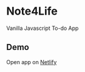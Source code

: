 # Note4Life
Vanilla Javascript To-do App
## Demo
Open app on [Netlify](https://loquacious-jelly-a1a783.netlify.app)
